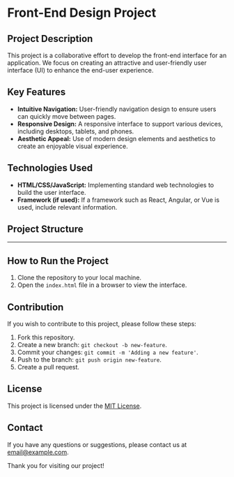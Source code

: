 # Front-End Design Project

## Project Description
This project is a collaborative effort to develop the front-end interface for an application. We focus on creating an attractive and user-friendly user interface (UI) to enhance the end-user experience.

## Key Features
- **Intuitive Navigation:** User-friendly navigation design to ensure users can quickly move between pages.
- **Responsive Design:** A responsive interface to support various devices, including desktops, tablets, and phones.
- **Aesthetic Appeal:** Use of modern design elements and aesthetics to create an enjoyable visual experience.

## Technologies Used
- **HTML/CSS/JavaScript:** Implementing standard web technologies to build the user interface.
- **Framework (if used):** If a framework such as React, Angular, or Vue is used, include relevant information.

## Project Structure
---



## How to Run the Project
1. Clone the repository to your local machine.
2. Open the `index.html` file in a browser to view the interface.

## Contribution
If you wish to contribute to this project, please follow these steps:
1. Fork this repository.
2. Create a new branch: `git checkout -b new-feature`.
3. Commit your changes: `git commit -m 'Adding a new feature'`.
4. Push to the branch: `git push origin new-feature`.
5. Create a pull request.

## License
This project is licensed under the [MIT License](LICENSE).

## Contact
If you have any questions or suggestions, please contact us at [email@example.com](mailto:email@example.com).

Thank you for visiting our project!

